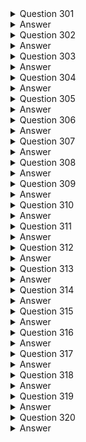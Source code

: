 <details>
  <summary>Question 301</summary>

A university research laboratory needs to migrate 30 TB of data from an on-premises Windows file server to Amazon FSx for Windows File Server. The laboratory has a 1 Gbps network link that many other departments in the university share. The laboratory wants to implement a data migration service that will maximize the performance of the data transfer. However, the laboratory needs to be able to control the amount of bandwidth that the service uses to minimize the impact on other departments. The data migration must take place within the next 5 days.

Which AWS solution will meet these requirements?

- [ ] A. AWS Snowcone
- [ ] B. Amazon FSx File Gateway
- [ ] C. AWS DataSync
- [ ] D. AWS Transfer Family
</details>

<details>
  <summary>Answer</summary>

- [ ] C. AWS DataSync

Why these are the correct answers:

C. AWS DataSync

- [ ] AWS DataSync is designed to efficiently and securely transfer large amounts of data between on-premises storage and AWS storage services.
- [ ] It can control the amount of bandwidth used during the transfer, which is crucial for minimizing the impact on other departments sharing the network link.
- [ ] DataSync can handle the migration of large datasets like 30TB and can be configured to operate within the given time frame.

Why are the other answers wrong?

- [ ] A. AWS Snowcone is a physical, rugged, and secure edge computing and data transfer device. While it's used for data transfer, it doesn't provide the bandwidth control needed and involves physical shipping, which may not meet the 5-day timeframe.
- [ ] B. Amazon FSx File Gateway provides low-latency access to FSx for Windows File Server file shares from on-premises, but it's not the primary service for the initial migration of large datasets.
- [ ] D. AWS Transfer Family is a managed service that supports file transfers into and out of Amazon S3 or Amazon FSx for Windows File Server using protocols like SFTP, FTPS, and FTP. It doesn’t offer the same level of bandwidth control and optimization for large-scale data migration as DataSync.

Therefore, AWS DataSync is the most suitable solution for this scenario.
</details>
<details>
  <summary>Question 302</summary>

A company wants to create a mobile app that allows users to stream slow-motion video clips on their mobile devices. Currently, the app captures video clips and uploads the video clips in raw format into an Amazon S3 bucket. The app retrieves these video clips directly from the S3 bucket. However, the videos are large in their raw format. Users are experiencing issues with buffering and playback on mobile devices. The company wants to implement solutions to maximize the performance and scalability of the app while minimizing operational overhead. Which combination of solutions will meet these requirements? (Choose two.)

- [ ] A. Deploy Amazon CloudFront for content delivery and caching.
- [ ] B. Use AWS DataSync to replicate the video files across AW'S Regions in other S3 buckets.
- [ ] C. Use Amazon Elastic Transcoder to convert the video files to more appropriate formats.
- [ ] D. Deploy an Auto Sealing group of Amazon EC2 instances in Local Zones for content delivery and caching.
- [ ] E. Deploy an Auto Scaling group of Amazon EC2 instances to convert the video files to more appropriate formats.
</details>

<details>
  <summary>Answer</summary>

- [ ] A. Deploy Amazon CloudFront for content delivery and caching.
- [ ] C. Use Amazon Elastic Transcoder to convert the video files to more appropriate formats.

Why these are the correct answers:

A. Deploy Amazon CloudFront for content delivery and caching.

- [ ] Amazon CloudFront is a content delivery network (CDN) that can cache video content closer to users, reducing latency and improving streaming performance.
- [ ] It enhances scalability by distributing the load across multiple edge locations.

C. Use Amazon Elastic Transcoder to convert the video files to more appropriate formats.

- [ ] Amazon Elastic Transcoder converts video files from their original format to formats that are more suitable for streaming on mobile devices, reducing file size and buffering.
- [ ] It minimizes operational overhead by providing a managed service for media transcoding.

Why are the other answers wrong?

- [ ] B. AWS DataSync is used for data transfer, not for optimizing video delivery or format conversion. Replicating files across regions doesn’t address the buffering and playback issues.
- [ ] D. Deploying an Auto Scaling group of Amazon EC2 instances in Local Zones for content delivery and caching is overly complex and expensive compared to using CloudFront, which is specifically designed for this purpose.
- [ ] E. Deploying an Auto Scaling group of EC2 instances to convert video files is a viable option but introduces more operational overhead than using Amazon Elastic Transcoder, a managed service that handles transcoding automatically.

Therefore, Amazon CloudFront and Amazon Elastic Transcoder are the most appropriate solutions.
</details>
<details>
  <summary>Question 303</summary>

A company is launching a new application deployed on an Amazon Elastic Container Service (Amazon ECS) cluster and is using the Fargate launch type for ECS tasks. The company is monitoring CPU and memory usage because it is expecting high traffic to the application upon its launch. However, the company wants to reduce costs when utilization decreases. What should a solutions architect recommend?

- [ ] A. Use Amazon EC2 Auto Scaling to scale at certain periods based on previous traffic patterns.
- [ ] B. Use an AWS Lambda function to scale Amazon ECS based on metric breaches that trigger an Amazon CloudWatch alarm.
- [ ] C. Use Amazon EC2 Auto Scaling with simple scaling policies to scale when ECS metric breaches trigger an Amazon CloudWatch alarm.
- [ ] D. Use AWS Application Auto Scaling with target tracking policies to scale when ECS metric breaches trigger an Amazon CloudWatch alarm.
</details>
<details>
  <summary>Answer</summary>

- [ ] D. Use AWS Application Auto Scaling with target tracking policies to scale when ECS metric breaches trigger an Amazon CloudWatch alarm.

Why these are the correct answers:

D. Use AWS Application Auto Scaling with target tracking policies to scale when ECS metric breaches trigger an Amazon CloudWatch alarm.

- [ ] AWS Application Auto Scaling is designed to scale resources like ECS tasks.
- [ ] Target tracking policies allow you to set a target value for a metric (e.g., CPU utilization), and Auto Scaling automatically adjusts the number of tasks to maintain that target.
- [ ] This approach is more responsive and cost-effective than scaling at fixed periods or using Lambda functions for scaling.

Why are the other answers wrong?

- [ ] A. Amazon EC2 Auto Scaling is for scaling EC2 instances, not ECS tasks using Fargate.
- [ ] B. Using an AWS Lambda function to scale ECS adds complexity and overhead compared to using Application Auto Scaling directly.
- [ ] C. While EC2 Auto Scaling can use CloudWatch alarms, it's not the right service for scaling Fargate tasks; Application Auto Scaling is more suitable and provides target tracking.

Therefore, AWS Application Auto Scaling with target tracking policies is the recommended solution.
</details>
<details>
  <summary>Question 304</summary>

A company recently created a disaster recovery site in a different AWS Region. The company needs to transfer large amounts of data back and forth between NFS file systems in the two Regions on a periodic basis. Which solution will meet these requirements with the LEAST operational overhead?

- [ ] A. Use AWS DataSync.
- [ ] B. Use AWS Snowball devices.
- [ ] C. Set up an SFTP server on Amazon EC2.
- [ ] D. Use AWS Database Migration Service (AWS DMS).
</details>
<details>
  <summary>Answer</summary>

- [ ] A. Use AWS DataSync.

Why these are the correct answers:

A. Use AWS DataSync.

- [ ] AWS DataSync is designed to automate and accelerate the transfer of data between on-premises storage and AWS storage services, or between AWS storage services.
- [ ] It minimizes operational overhead with its automation features.
- [ ] DataSync is efficient for transferring large amounts of data and can handle periodic transfers.

Why are the other answers wrong?

- [ ] B. AWS Snowball devices are physical devices and involve manual shipping, which increases operational overhead and is not suitable for periodic transfers.
- [ ] C. Setting up an SFTP server on Amazon EC2 requires manual management of the server, security, and transfers, leading to higher operational overhead.
- [ ] D. AWS Database Migration Service (AWS DMS) is designed for database migrations, not for general file system transfers.

Therefore, AWS DataSync is the most appropriate solution with the least operational overhead.
</details>
<details>
  <summary>Question 305</summary>

A company is designing a shared storage solution for a gaming application that is hosted in the AWS Cloud. The company needs the ability to use SMB clients to access data. The solution must be fully managed. Which AWS solution meets these requirements?

- [ ] A. Create an AWS DataSync task that shares the data as a mountable file system. Mount the file system to the application server.
- [ ] B. Create an Amazon EC2 Windows instance. Install and configure a Windows file share role on the instance. Connect the application server to the file share.
- [ ] C. Create an Amazon FSx for Windows File Server file system. Attach the file system to the origin server. Connect the application server to the file system.
- [ ] D. Create an Amazon S3 bucket. Assign an IAM role to the application to grant access to the S3 bucket. Mount the S3 bucket to the application server.
</details>
<details>
  <summary>Answer</summary>

- [ ] C. Create an Amazon FSx for Windows File Server file system. Attach the file system to the origin server. Connect the application server to the file system.

Why these are the correct answers:

C. Create an Amazon FSx for Windows File Server file system. Attach the file system to the origin server. Connect the application server to the file system.

- [ ] Amazon FSx for Windows File Server provides a fully managed file system that supports the SMB protocol.
- [ ] It eliminates the operational overhead of managing file servers.
- [ ] This solution allows SMB clients to access the data as required.

Why are the other answers wrong?

- [ ] A. AWS DataSync is for data transfer, not for providing a shared file system.
- [ ] B. Creating an EC2 Windows instance and configuring a file share requires manual management of the server, which is not a fully managed solution.
- [ ] D. Amazon S3 is object storage and does not natively support SMB file shares. Mounting an S3 bucket as a file system is not straightforward or performant for applications needing SMB access.

Therefore, Amazon FSx for Windows File Server is the best solution for a fully managed, SMB-compatible shared storage.
</details>
<details>
  <summary>Question 306</summary>

A company wants to run an in-memory database for a latency-sensitive application that runs on Amazon EC2 instances. The application processes more than 100,000 transactions each minute and requires high network throughput. A solutions architect needs to provide a cost-effective network design that minimizes data transfer charges. Which solution meets these requirements?

- [ ] A. Launch all EC2 instances in the same Availability Zone within the same AWS Region. Specify a placement group with cluster strategy when launching EC2 instances.
- [ ] B. Launch all EC2 instances in different Availability Zones within the same AWS Region. Specify a placement group with partition strategy when launching EC2 instances.
- [ ] C. Deploy an Auto Scaling group to launch EC2 instances in different Availability Zones based on a network utilization target.
- [ ] D. Deploy an Auto Scaling group with a step scaling policy to launch EC2 instances in different Availability Zones.
</details>
<details>
  <summary>Answer</summary>

- [ ] A. Launch all EC2 instances in the same Availability Zone within the same AWS Region. Specify a placement group with cluster strategy when launching EC2 instances.

Why these are the correct answers:

A. Launch all EC2 instances in the same Availability Zone within the same AWS Region. Specify a placement group with cluster strategy when launching EC2 instances.

- [ ] Launching EC2 instances in the same Availability Zone minimizes latency and maximizes network throughput.
- [ ] A cluster placement group ensures instances are physically close together, further reducing latency and increasing throughput.
- [ ] This configuration is cost-effective as it reduces data transfer charges between Availability Zones.

Why are the other answers wrong?

- [ ] B. Spreading instances across different Availability Zones increases latency and data transfer costs. A partition placement group is for large distributed applications, not for latency-sensitive in-memory databases.
- [ ] C. Auto Scaling across different Availability Zones adds latency and costs. Scaling based on network utilization doesn't address the need for minimizing latency for in-memory databases.
- [ ] D. Step scaling across Availability Zones also introduces latency and costs, and it's not optimized for the low-latency requirements of an in-memory database.

Therefore, placing instances in the same Availability Zone with a cluster placement group is the best solution.
</details>
<details>
  <summary>Question 307</summary>

A company that primarily runs its application servers on premises has decided to migrate to AWS. The company wants to minimize its need to scale its Internet Small Computer Systems Interface (iSCSI) storage on premises. The company wants only its recently accessed data to remain stored locally. Which AWS solution should the company use to meet these requirements?

- [ ] A. Amazon S3 File Gateway
- [ ] B. AWS Storage Gateway Tape Gateway
- [ ] C. AWS Storage Gateway Volume Gateway stored volumes
- [ ] D. AWS Storage Gateway Volume Gateway cached volumes
</details>
<details>
  <summary>Answer</summary>

- [ ] D. AWS Storage Gateway Volume Gateway cached volumes

Why these are the correct answers:

D. AWS Storage Gateway Volume Gateway cached volumes

- [ ] Volume Gateway in cached mode stores frequently accessed data locally while asynchronously backing up all data to AWS.
- [ ] This minimizes the need to scale on-premises iSCSI storage because only active data is kept locally.
- [ ] It meets the requirement of keeping only recently accessed data stored locally.

Why are the other answers wrong?

- [ ] A. Amazon S3 File Gateway provides a file interface to S3, not iSCSI, and doesn't cache frequently accessed data locally in the same way as Volume Gateway.
- [ ] B. AWS Storage Gateway Tape Gateway is for backup and archival, not for providing low-latency access to recently accessed data.
- [ ] C. AWS Storage Gateway Volume Gateway stored volumes store the entire dataset locally and back it up to AWS, which does not minimize the need for on-premises storage scaling.

Therefore, Volume Gateway cached volumes is the most suitable solution.
</details>
<details>
  <summary>Question 308</summary>

A company has multiple AWS accounts that use consolidated billing. The company runs several active high performance Amazon RDS for Oracle On-Demand DB instances for 90 days. The company's finance team has access to AWS Trusted Advisor in the consolidated billing account and all other AWS accounts. The finance team needs to use the appropriate AWS account to access the Trusted Advisor check recommendations for RDS. The finance team must review the appropriate Trusted Advisor check to reduce RDS costs. Which combination of steps should the finance team take to meet these requirements? (Choose two.)

- [ ] A. Use the Trusted Advisor recommendations from the account where the RDS instances are running.
- [ ] B. Use the Trusted Advisor recommendations from the consolidated billing account to see all RDS instance checks at the same time.
- [ ] C. Review the Trusted Advisor check for Amazon RDS Reserved Instance Optimization.
- [ ] D. Review the Trusted Advisor check for Amazon RDS Idle DB Instances.
- [ ] E. Review the Trusted Advisor check for Amazon Redshift Reserved Node Optimization.
</details>
<details>
  <summary>Answer</summary>

- [ ] B. Use the Trusted Advisor recommendations from the consolidated billing account to see all RDS instance checks at the same time.
- [ ] D. Review the Trusted Advisor check for Amazon RDS Idle DB Instances.

Why these are the correct answers:

B. Use the Trusted Advisor recommendations from the consolidated billing account to see all RDS instance checks at the same time.

- [ ] Consolidated billing accounts provide a centralized view of Trusted Advisor checks across all linked accounts.
- [ ] This allows the finance team to efficiently review RDS costs for all accounts in one place.

D. Review the Trusted Advisor check for Amazon RDS Idle DB Instances.

- [ ] The Idle DB Instances check identifies RDS instances that are not being used, which can lead to cost savings by stopping or deleting them.

Why are the other answers wrong?

- [ ] A. While checking recommendations in individual accounts is possible, it's less efficient than using the consolidated view.
- [ ] C. Reserved Instance Optimization is relevant for long-term cost savings but not for identifying immediate cost reductions from unused instances.
- [ ] E. Redshift Reserved Node Optimization is specific to Amazon Redshift, not Amazon RDS.

Therefore, using the consolidated billing account and checking for idle DB instances are the most appropriate steps.
</details>

<details>
  <summary>Question 309</summary>

A solutions architect needs to optimize storage costs. The solutions architect must identify any Amazon S3 buckets that are no longer being accessed or are rarely accessed. Which solution will accomplish this goal with the LEAST operational overhead?

- [ ] A. Analyze bucket access patterns by using the S3 Storage Lens dashboard for advanced activity metrics.
- [ ] B. Analyze bucket access patterns by using the S3 dashboard in the AWS Management Console.
- [ ] C. Turn on the Amazon CloudWatch BucketSizeBytes metric for buckets. Analyze bucket access patterns by using the metrics data with Amazon Athena.
- [ ] D. Turn on AWS CloudTrail for S3 object monitoring. Analyze bucket access patterns by using CloudTrail logs that are integrated with Amazon CloudWatch Logs.
</details>
<details>
  <summary>Answer</summary>

-   [ ] A. Analyze bucket access patterns by using the S3 Storage Lens dashboard for advanced activity metrics.

Why these are the correct answers:

A. Analyze bucket access patterns by using the S3 Storage Lens dashboard for advanced activity metrics.

-   [ ] S3 Storage Lens provides a single view of object storage across your organization with advanced metrics and visualizations.
-   [ ] It offers insights into storage usage and activity trends, making it easy to identify inactive or rarely accessed buckets.
-   [ ] This solution has the least operational overhead as it's a managed service designed for this purpose.

Why are the other answers wrong?

-   [ ] B. The S3 dashboard in the AWS Management Console provides basic storage metrics but lacks the advanced analytics and visualization capabilities of S3 Storage Lens.
-   [ ] C. Using CloudWatch metrics and Amazon Athena requires setting up and managing metric collection and writing queries, increasing operational overhead.
-   [ ] D. Using AWS CloudTrail for S3 object monitoring generates detailed logs but requires significant effort to analyze and extract access patterns, leading to high operational overhead.

Therefore, S3 Storage Lens is the most efficient solution for identifying rarely accessed S3 buckets.
</details>
<details>
  <summary>Question 310</summary>

A company sells datasets to customers who do research in artificial intelligence and machine learning (AI/ML). The datasets are large, formatted files that are stored in an Amazon S3 bucket in the us-east-1 Region. The company hosts a web application that the customers use to purchase access to a given dataset. The web application is deployed on multiple Amazon EC2 instances behind an Application Load Balancer. After a purchase is made, customers receive an S3 signed URL that allows access to the files. The customers are distributed across North America and Europe. The company wants to reduce the cost that is associated with data transfers and wants to maintain or improve performance. What should a solutions architect do to meet these requirements?

-   [ ] A. Configure S3 Transfer Acceleration on the existing S3 bucket. Direct customer requests to the S3 Transfer Acceleration endpoint. Continue to use S3 signed URLs for access control.
-   [ ] B. Deploy an Amazon CloudFront distribution with the existing S3 bucket as the origin. Direct customer requests to the CloudFront URL. Switch to CloudFront signed URLs for access control.
-   [ ] C. Set up a second S3 bucket in the eu-central-1 Region with S3 Cross-Region Replication between the buckets. Direct customer requests to the closest Region. Continue to use S3 signed URLs for access control.
-   [ ] D. Modify the web application to enable streaming of the datasets to end users. Configure the web application to read the data from the existing S3 bucket. Implement access control directly in the application.
</details>
<details>
  <summary>Answer</summary>

-   [ ] B. Deploy an Amazon CloudFront distribution with the existing S3 bucket as the origin. Direct customer requests to the CloudFront URL. Switch to CloudFront signed URLs for access control.

Why these are the correct answers:

B. Deploy an Amazon CloudFront distribution with the existing S3 bucket as the origin. Direct customer requests to the CloudFront URL. Switch to CloudFront signed URLs for access control.

-   [ ] Amazon CloudFront is a content delivery network (CDN) that caches data closer to users, reducing latency and data transfer costs.
-   [ ] Using CloudFront signed URLs provides secure access to the datasets.
-   [ ] This solution improves performance for users in both North America and Europe by delivering the data from edge locations.

Why are the other answers wrong?

-   [ ] A. S3 Transfer Acceleration speeds up transfers over long distances but does not cache data like CloudFront, so it's less effective for reducing costs and improving performance for repeated access.
-   [ ] C. Cross-Region Replication increases storage costs and complexity. While it reduces latency for users in one region, it doesn’t provide the global caching benefits of CloudFront.
-   [ ] D. Modifying the web application for streaming and implementing access control within the application adds significant complexity and operational overhead.

Therefore, Amazon CloudFront is the most efficient solution for reducing costs and improving performance.
</details>
<details>
  <summary>Question 311</summary>

A company is using AWS to design a web application that will process insurance quotes. Users will request quotes from the application. Quotes must be separated by quote type, must be responded to within 24 hours, and must not get lost. The solution must maximize operational efficiency and must minimize maintenance. Which solution meets these requirements?

-   [ ] A. Create multiple Amazon Kinesis data streams based on the quote type. Configure the web application to send messages to the proper data stream. Configure each backend group of application servers to use the Kinesis Client Library (KCL) to pool messages from its own data stream.
-   [ ] B. Create an AWS Lambda function and an Amazon Simple Notification Service (Amazon SNS) topic for each quote type. Subscribe the Lambda function to its associated SNS topic. Configure the application to publish requests for quotes to the appropriate SNS topic.
-   [ ] C. Create a single Amazon Simple Notification Service (Amazon SNS) topic. Subscribe Amazon Simple Queue Service (Amazon SQS) queues to the SNS topic. Configure SNS message filtering to publish messages to the proper SQS queue based on the quote type. Configure each backend application server to use its own SQS queue.
-   [ ] D. Create multiple Amazon Kinesis Data Firehose delivery streams based on the quote type to deliver data streams to an Amazon OpenSearch Service cluster. Configure the application to send messages to the proper delivery stream. Configure each backend group of application servers to search for the messages from OpenSearch Service and process them accordingly.
</details>
<details>
  <summary>Answer</summary>

-   [ ] C. Create a single Amazon Simple Notification Service (Amazon SNS) topic. Subscribe Amazon Simple Queue Service (Amazon SQS) queues to the SNS topic. Configure SNS message filtering to publish messages to the proper SQS queue based on the quote type. Configure each backend application server to use its own SQS queue.

Why these are the correct answers:

C. Create a single Amazon Simple Notification Service (Amazon SNS) topic. Subscribe Amazon Simple Queue Service (Amazon SQS) queues to the SNS topic. Configure SNS message filtering to publish messages to the proper SQS queue based on the quote type. Configure each backend application server to use its own SQS queue.

-   [ ] Amazon SNS allows for decoupled message publishing, and Amazon SQS ensures that messages are not lost.
-   [ ] SNS message filtering enables routing messages to the appropriate SQS queue based on quote type.
-   [ ] This solution maximizes operational efficiency by using managed services and minimizes maintenance.

Why are the other answers wrong?

-   [ ] A. Using Kinesis data streams is more complex and designed for real-time streaming, not for asynchronous processing of requests.
-   [ ] B. Using multiple SNS topics and Lambda functions increases complexity and maintenance overhead.
-   [ ] D. Kinesis Data Firehose and Amazon OpenSearch Service are for data analytics and search, not for reliable message queuing and processing.

Therefore, using SNS with SQS and message filtering is the most suitable solution.
</details>
<details>
  <summary>Question 312</summary>

A company has an application that runs on several Amazon EC2 instances. Each EC2 instance has multiple Amazon Elastic Block Store (Amazon EBS) data volumes attached to it. The application's EC2 instance configuration and data need to be backed up nightly. The application also needs to be recoverable in a different AWS Region. Which solution will meet these requirements in the MOST operationally efficient way?

-   [ ] A. Write an AWS Lambda function that schedules nightly snapshots of the application's EBS volumes and copies the snapshots to a different Region.
-   [ ] B. Create a backup plan by using AWS Backup to perform nightly backups. Copy the backups to another Region. Add the application's EC2 instances as resources.
-   [ ] C. Create a backup plan by using AWS Backup to perform nightly backups. Copy the backups to another Region. Add the application's EBS volumes as resources.
-   [ ] D. Write an AWS Lambda function that schedules nightly snapshots of the application's EBS volumes and copies the snapshots to a different Availability Zone.
</details>
<details>
  <summary>Answer</summary>

-   [ ] B. Create a backup plan by using AWS Backup to perform nightly backups. Copy the backups to another Region. Add the application's EC2 instances as resources.

Why these are the correct answers:

B. Create a backup plan by using AWS Backup to perform nightly backups. Copy the backups to another Region. Add the application's EC2 instances as resources.

-   [ ] AWS Backup centralizes backup management and automates backups across AWS services.
-   [ ] Backing up EC2 instances includes all attached EBS volumes.
-   [ ] Copying backups to another Region supports disaster recovery.
-   [ ] This solution is the most operationally efficient as it minimizes the need for custom scripting.

Why are the other answers wrong?

-   [ ] A. Writing a Lambda function for backups increases operational overhead compared to using AWS Backup.
-   [ ] C. While backing up EBS volumes is an option, backing up the EC2 instances simplifies the process and ensures the entire instance configuration is included.
-   [ ] D. Backing up to a different Availability Zone does not provide disaster recovery to a different AWS Region.

Therefore, using AWS Backup to back up the EC2 instances and copying the backups to another Region is the most efficient solution.
</details>
<details>
  <summary>Question 313</summary>

A company is building a mobile app on AWS. The company wants to expand its reach to millions of users. The company needs to build a platform so that authorized users can watch the company's content on their mobile devices. What should a solutions architect recommend to meet these requirements?

-   [ ] A. Publish content to a public Amazon S3 bucket. Use AWS Key Management Service (AWS KMS) keys to stream content.
-   [ ] B. Set up IPsec VPN between the mobile app and the AWS environment to stream content.
-   [ ] C. Use Amazon CloudFront. Provide signed URLs to stream content.
-   [ ] D. Set up AWS Client VPN between the mobile app and the AWS environment to stream content.
</details>
<details>
  <summary>Answer</summary>

-   [ ] C. Use Amazon CloudFront. Provide signed URLs to stream content.

Why these are the correct answers:

C. Use Amazon CloudFront. Provide signed URLs to stream content.

-   [ ] Amazon CloudFront is a content delivery network (CDN) that efficiently distributes content to a large number of users with low latency.
-   [ ] Signed URLs provide secure access to the content.
-   [ ] This solution is scalable and suitable for streaming content to millions of users.

Why are the other answers wrong?

-   [ ] A. Using a public S3 bucket is not secure, and AWS KMS is for encryption, not for streaming content.
-   [ ] B. Setting up an IPsec VPN is complex, not scalable for millions of users, and adds latency.
-   [ ] D. AWS Client VPN is for secure access to AWS resources, not for content delivery to end-users.

Therefore, using Amazon CloudFront with signed URLs is the most appropriate solution.
</details>
<details>
  <summary>Question 314</summary>

A company has an on-premises MySQL database used by the global sales team with infrequent access patterns. The sales team requires the database to have minimal downtime. A database administrator wants to migrate this database to AWS without selecting a particular instance type in anticipation of more users in the future. Which service should a solutions architect recommend?

-   [ ] A. Amazon Aurora MySQL
-   [ ] B. Amazon Aurora Serverless for MySQL
-   [ ] C. Amazon Redshift Spectrum
-   [ ] D. Amazon RDS for MySQL
</details>
<details>
  <summary>Answer</summary>

-   [ ] B. Amazon Aurora Serverless for MySQL

Why these are the correct answers:

B. Amazon Aurora Serverless for MySQL

-   [ ] Amazon Aurora Serverless automatically starts up, shuts down, and scales capacity based on application needs, which is ideal for infrequent access patterns.
-   [ ] It provides minimal downtime and eliminates the need to select a specific instance type.
-   [ ] This service is cost-effective because you only pay for the database capacity you use.

Why are the other answers wrong?

-   [ ] A. Amazon Aurora MySQL requires provisioning and managing database instances, which is not optimal for infrequent access.
-   [ ] C. Amazon Redshift Spectrum is for querying data in S3, not for hosting a MySQL database.
-   [ ] D. Amazon RDS for MySQL requires selecting and managing database instances, which is not suitable for the requirement of not selecting an instance type.

Therefore, Amazon Aurora Serverless for MySQL is the most appropriate service.
</details>
<details>
  <summary>Question 315</summary>

A company experienced a breach that affected several applications in its on-premises data center. The attacker took advantage of vulnerabilities in the custom applications that were running on the servers. The company is now migrating its applications to run on Amazon EC2 instances. The company wants to implement a solution that actively scans for vulnerabilities on the EC2 instances and sends a report that details the findings. Which solution will meet these requirements?

-   [ ] A. Deploy AWS Shield to scan the EC2 instances for vulnerabilities. Create an AWS Lambda function to log any findings to AWS CloudTrail.
-   [ ] B. Deploy Amazon Macie and AWS Lambda functions to scan the EC2 instances for vulnerabilities. Log any findings to AWS CloudTrail.
-   [ ] C. Turn on Amazon GuardDuty. Deploy the GuardDuty agents to the EC2 instances. Configure an AWS Lambda function to automate the generation and distribution of reports that detail the findings.
-   [ ] D. Turn on Amazon Inspector. Deploy the Amazon Inspector agent to the EC2 instances. Configure an AWS Lambda function to automate the generation and distribution of reports that detail the findings.
</details>
<details>
  <summary>Answer</summary>

-   [ ] D. Turn on Amazon Inspector. Deploy the Amazon Inspector agent to the EC2 instances. Configure an AWS Lambda function to automate the generation and distribution of reports that detail the findings.

Why these are the correct answers:

D. Turn on Amazon Inspector. Deploy the Amazon Inspector agent to the EC2 instances. Configure an AWS Lambda function to automate the generation and distribution of reports that detail the findings.

-   [ ] Amazon Inspector is designed to analyze the security of EC2 instances and identify vulnerabilities.
-   [ ] Deploying the Inspector agent on the EC2 instances allows for in-depth scanning.
-   [ ] Using a Lambda function to automate report generation and distribution meets the requirement for detailed findings reports.

Why are the other answers wrong?

-   [ ] A. AWS Shield protects against DDoS attacks, not application vulnerabilities. CloudTrail logs API calls, not vulnerabilities within EC2 instances.
-   [ ] B. Amazon Macie discovers and protects sensitive data, not application vulnerabilities.
-   [ ] C. Amazon GuardDuty detects malicious activity and unauthorized behavior, not application vulnerabilities.

Therefore, Amazon Inspector is the most appropriate solution for scanning EC2 instances for vulnerabilities.
</details>
<details>
  <summary>Question 316</summary>

A company uses an Amazon EC2 instance to run a script to poll for and process messages in an Amazon Simple Queue Service (Amazon SQS) queue. The company wants to reduce operational costs while maintaining its ability to process a growing number of messages that are added to the queue. What should a solutions architect recommend to meet these requirements?

-   [ ] A. Increase the size of the EC2 instance to process messages faster.
-   [ ] B. Use Amazon EventBridge to turn off the EC2 instance when the instance is underutilized.
-   [ ] C. Migrate the script on the EC2 instance to an AWS Lambda function with the appropriate runtime.
-   [ ] D. Use AWS Systems Manager Run Command to run the script on demand.
</details>
<details>
  <summary>Answer</summary>

-   [ ] C. Migrate the script on the EC2 instance to an AWS Lambda function with the appropriate runtime.

Why these are the correct answers:

C. Migrate the script on the EC2 instance to an AWS Lambda function with the appropriate runtime.

-   [ ] AWS Lambda allows you to run code without provisioning or managing servers, reducing operational costs.
-   [ ] Lambda scales automatically with the number of messages in the SQS queue, efficiently handling a growing workload.
-   [ ] This approach eliminates the need to pay for a continuously running EC2 instance.

Why are the other answers wrong?

-   [ ] A. Increasing the size of the EC2 instance increases costs, not reduces them.
-   [ ] B. Using Amazon EventBridge to turn off the EC2 instance may save costs during idle times but doesn’t optimize processing efficiency.
-   [ ] D. AWS Systems Manager Run Command is for managing EC2 instances, not for cost-effectively processing SQS messages.

Therefore, migrating the script to an AWS Lambda function is the most cost-effective solution.
</details>

<details>
  <summary>Question 317</summary>

A company uses a legacy application to produce data in CSV format. The legacy application stores the output data in Amazon S3. The company is deploying a new commercial off-the-shelf (COTS) application that can perform complex SQL queries to analyze data that is stored in Amazon Redshift and Amazon S3 only. However, the COTS application cannot process the .csv files that the legacy application produces. The company cannot update the legacy application to produce data in another format. The company needs to implement a solution so that the COTS application can use the data that the legacy application produces. Which solution will meet these requirements with the LEAST operational overhead?

-   [ ] A. Create an AWS Glue extract, transform, and load (ETL) job that runs on a schedule. Configure the ETL job to process the .csv files and store the processed data in Amazon Redshift.
-   [ ] B. Develop a Python script that runs on Amazon EC2 instances to convert the .csv files to .sql files. Invoke the Python script on a cron schedule to store the output files in Amazon S3.
-   [ ] C. Create an AWS Lambda function and an Amazon DynamoDB table. Use an S3 event to invoke the Lambda function. Configure the Lambda function to perform an extract, transform, and load (ETL) job to process the .csv files and store the processed data in the DynamoDB table.
-   [ ] D. Use Amazon EventBridge to launch an Amazon EMR cluster on a weekly schedule. Configure the EMR cluster to perform an extract, transform, and load (ETL) job to process the .csv files and store the processed data in an Amazon Redshift table.
</details>
<details>
  <summary>Answer</summary>

-   [ ] A. Create an AWS Glue extract, transform, and load (ETL) job that runs on a schedule. Configure the ETL job to process the .csv files and store the processed data in Amazon Redshift.

Why these are the correct answers:

A. Create an AWS Glue extract, transform, and load (ETL) job that runs on a schedule. Configure the ETL job to process the .csv files and store the processed data in Amazon Redshift.

-   [ ] AWS Glue is a fully managed ETL service that simplifies the process of preparing and loading data for analytics.
-   [ ] It can natively process CSV files and transform the data to be compatible with Amazon Redshift.
-   [ ] Scheduling the Glue job automates the data transformation process with minimal operational overhead.

Why are the other answers wrong?

-   [ ] B. Developing and managing Python scripts on EC2 instances requires more operational overhead than using AWS Glue, a managed service.
-   [ ] C. Using AWS Lambda and Amazon DynamoDB is not suitable for complex SQL queries and is not as efficient for ETL tasks as AWS Glue.
-   [ ] D. Amazon EMR is designed for big data processing and is overkill for simple CSV transformations, leading to higher costs and operational overhead.

Therefore, AWS Glue provides the most efficient and least operationally intensive solution.
</details>
<details>
  <summary>Question 318</summary>

A company recently migrated its entire IT environment to the AWS Cloud. The company discovers that users are provisioning oversized Amazon EC2 instances and modifying security group rules without using the appropriate change control process. A solutions architect must devise a strategy to track and audit these inventory and configuration changes. Which actions should the solutions architect take to meet these requirements? (Choose two.)

-   [ ] A. Enable AWS CloudTrail and use it for auditing.
-   [ ] B. Use data lifecycle policies for the Amazon EC2 instances.
-   [ ] C. Enable AWS Trusted Advisor and reference the security dashboard.
-   [ ] D. Enable AWS Config and create rules for auditing and compliance purposes.
-   [ ] E. Restore previous resource configurations with an AWS CloudFormation template.
</details>
<details>
  <summary>Answer</summary>

-   [ ] A. Enable AWS CloudTrail and use it for auditing.
-   [ ] D. Enable AWS Config and create rules for auditing and compliance purposes.

Why these are the correct answers:

A. Enable AWS CloudTrail and use it for auditing.

-   [ ] AWS CloudTrail records API calls made within an AWS account, providing a detailed audit trail of actions taken by users.
-   [ ] This helps in tracking who provisioned resources and modified security group rules.

D. Enable AWS Config and create rules for auditing and compliance purposes.

-   [ ] AWS Config monitors resource configurations and can detect deviations from desired settings.
-   [ ] It allows for the creation of rules to audit changes and ensure compliance with change control processes.

Why are the other answers wrong?

-   [ ] B. Data lifecycle policies manage the lifecycle of objects in S3, not EC2 instance configurations or security group rules.
-   [ ] C. AWS Trusted Advisor provides recommendations on cost optimization, performance, and security but does not track configuration changes in the same way as AWS Config.
-   [ ] E. CloudFormation templates are for infrastructure as code and not for auditing changes made outside of CloudFormation.

Therefore, AWS CloudTrail and AWS Config are the most appropriate services for tracking and auditing changes.
</details>
<details>
  <summary>Question 319</summary>

A company has hundreds of Amazon EC2 Linux-based instances in the AWS Cloud. Systems administrators have used shared SSH keys to manage the instances. After a recent audit, the company's security team is mandating the removal of all shared keys. A solutions architect must design a solution that provides secure access to the EC2 instances. Which solution will meet this requirement with the LEAST amount of administrative overhead?

-   [ ] A. Use AWS Systems Manager Session Manager to connect to the EC2 instances.
-   [ ] B. Use AWS Security Token Service (AWS STS) to generate one-time SSH keys on demand.
-   [ ] C. Allow shared SSH access to a set of bastion instances. Configure all other instances to allow only SSH access from the bastion instances.
-   [ ] D. Use an Amazon Cognito custom authorizer to authenticate users. Invoke an AWS Lambda function to generate a temporary SSH key.
</details>
<details>
  <summary>Answer</summary>

-   [ ] A. Use AWS Systems Manager Session Manager to connect to the EC2 instances.

Why these are the correct answers:

A. Use AWS Systems Manager Session Manager to connect to the EC2 instances.

-   [ ] AWS Systems Manager Session Manager allows you to manage EC2 instances through a browser-based shell or the AWS CLI, without the need for SSH keys.
-   [ ] It provides secure access with detailed logging and reduces administrative overhead by eliminating the need for key management.

Why are the other answers wrong?

-   [ ] B. Generating one-time SSH keys using AWS STS adds complexity and overhead in key management.
-   [ ] C. Using bastion instances still involves managing SSH access to those instances and adds network complexity.
-   [ ] D. Using Amazon Cognito and Lambda to generate temporary SSH keys is overly complex and adds significant overhead.

Therefore, AWS Systems Manager Session Manager is the simplest and most efficient solution.
</details>
<details>
  <summary>Question 320</summary>

A company is using a fleet of Amazon EC2 instances to ingest data from on-premises data sources. The data is in JSON format and ingestion rates can be as high as 1 GB/s. When an EC2 instance is rebooted, the data in-flight is lost. The company's data science team wants to query ingested data in near-real time. Which solution provides near-real-time data querying that is scalable with minimal data loss?

-   [ ] A. Publish data to Amazon Kinesis Data Streams, Use Kinesis Data Analytics to query the data.
-   [ ] B. Publish data to Amazon Kinesis Data Firehose with Amazon Redshift as the destination. Use Amazon Redshift to query the data.
-   [ ] C. Store ingested data in an EC2 instance store. Publish data to Amazon Kinesis Data Firehose with Amazon S3 as the destination. Use Amazon Athena to query the data.
-   [ ] D. Store ingested data in an Amazon Elastic Block Store (Amazon EBS) volume. Publish data to Amazon ElastiCache for Redis. Subscribe to the Redis channel to query the data.
</details>
<details>
  <summary>Answer</summary>

-   [ ] A. Publish data to Amazon Kinesis Data Streams, Use Kinesis Data Analytics to query the data.

Why these are the correct answers:

A. Publish data to Amazon Kinesis Data Streams, Use Kinesis Data Analytics to query the data.

-   [ ] Amazon Kinesis Data Streams can handle high-volume, real-time data ingestion.
-   [ ] Kinesis Data Analytics allows for querying and processing streaming data in real-time with minimal data loss.
-   [ ] This combination provides scalability and near-real-time querying capabilities.

Why are the other answers wrong?

-   [ ] B. Kinesis Data Firehose is for delivering streaming data to destinations like Amazon Redshift, not for real-time querying. Redshift is not designed for near-real-time queries on ingested data.
-   [ ] C. EC2 instance store is ephemeral and data is lost on reboot. Kinesis Data Firehose with S3 and Athena is for batch processing and querying data at rest, not near-real-time.
-   [ ] D. EBS volumes are persistent but do not provide real-time querying capabilities. Amazon ElastiCache for Redis is an in-memory data store, not designed for ingesting and querying large volumes of streaming data.

Therefore, Kinesis Data Streams with Kinesis Data Analytics is the most suitable solution.
</details>






































